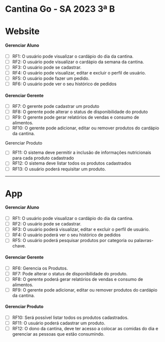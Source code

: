 # Cantina Go - SA 2023 3ª B

# Website

<h4> Gerenciar Aluno </h4>

- [ ] RF1: O usuário pode visualizar o cardápio do dia da cantina.
- [ ] RF2: O usuário pode visualizar o cardápio da semana da cantina.
- [ ] RF3: O usuário pode se cadastrar. 
- [ ] RF4: O usuário pode visualizar, editar e excluir o perfil de usuário.
- [ ] RF5: O usuário pode fazer um pedido.
- [ ] RF6: O usuário pode ver o seu histórico de pedidos
      
<h4> Gerenciar Gerente </h4>

- [ ] RF7: O gerente pode cadastrar um produto
- [ ] RF8: O gerente pode alterar o status de disponibilidade do produto
- [ ] RF9: O gerente pode gerar relatórios de vendas e consumo de alimentos.
- [ ] RF10: O gerente pode adicionar, editar ou remover produtos do cardápio da cantina.

Gerenciar Produto 

- [ ] RF11: O sistema deve permitir a inclusão de informações nutricionais para cada produto cadastrado
- [ ] RF12: O sistema deve listar todos os produtos cadastrados
- [ ] RF13: O usuário poderá requisitar um produto.

-----

# App

<h4> Gerenciar Aluno </h4>

- [ ] RF1: O usuário pode visualizar o cardápio do dia da cantina.
- [ ] RF2: O usuário pode se cadastrar.
- [ ] RF3: O usuário poderá visualizar, editar e excluir o perfil de usuário.
- [ ] RF4: O usuário poderá ver o seu histórico de pedidos
- [ ] RF5: O usuário poderá pesquisar produtos por categoria ou palavras-chave.

<h4> Gerenciar Gerente </h4>

- [ ] RF6: Gerencia os Produtos.
- [ ] RF7: Pode alterar o status de disponibilidade do produto.
- [ ] RF8: O gerente poderá gerar relatórios de vendas e consumo de alimentos.
- [ ] RF9: O gerente pode adicionar, editar ou remover produtos do cardápio da cantina.

<h4> Gerenciar Produto </h4>

- [ ] RF10: Será possível listar todos os produtos cadastrados.
- [ ] RF11: O usuário poderá cadastrar um produto.
- [ ] RF12: O dono da cantina, deve ter acesso a colocar as comidas do dia e gerenciar as pessoas que estão consumindo.

